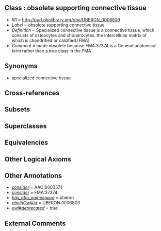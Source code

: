 
## Class : obsolete supporting connective tissue

 * *IRI* = http://purl.obolibrary.org/obo/UBERON_0006809
 * *Label* = obsolete supporting connective tissue
 * *Definition* = Specialized connective tissue is a connective tissue, which consists of osteocytes and chondrocytes, the intercellular matrix of which is chondrified or calcified.[FMA]
 * *Comment* = made obsolete because FMA:37374 is a General anatomical term rather than a true class in the FMA

## Synonyms

 * specialized connective tissue

## Cross-references


## Subsets


## Superclasses


## Equivalencies


## Other Logical Axioms


## Other Annotations

 * *[consider](../../er/oboInOwl#consider.md)* = AAO:0000571
 * *[consider](../../er/oboInOwl#consider.md)* = FMA:37374
 * *[has_obo_namespace](../../ce/oboInOwl#hasOBONamespace.md)* = uberon
 * *[oboInOwl#id](../../id/oboInOwl#id.md)* = UBERON:0006809
 * *[owl#deprecated](../../ed/owl#deprecated.md)* = true

## External Comments

